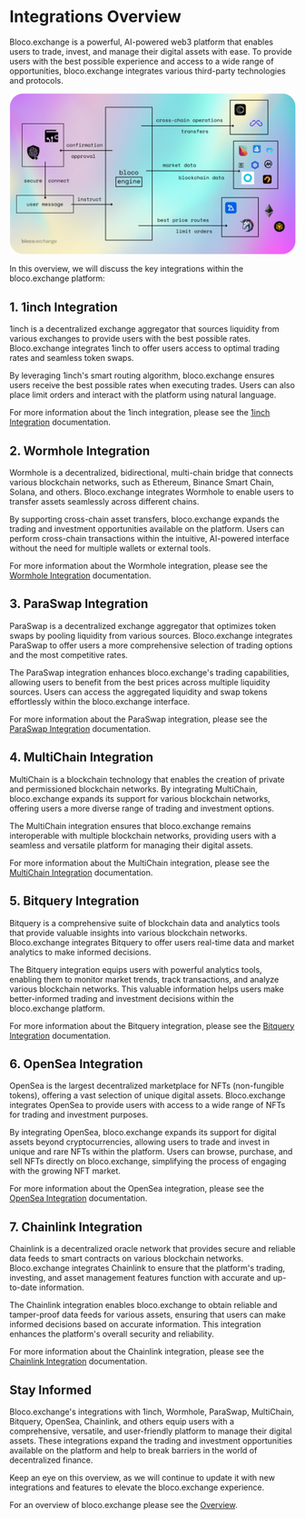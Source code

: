 # Integrations Overview

Bloco.exchange is a powerful, AI-powered web3 platform that enables users to trade, invest, and manage their digital assets with ease. To provide users with the best possible experience and access to a wide range of opportunities, bloco.exchange integrates various third-party technologies and protocols.

![Agent Interactions](integrations.png)

In this overview, we will discuss the key integrations within the bloco.exchange platform:

## 1. 1inch Integration

1inch is a decentralized exchange aggregator that sources liquidity from various exchanges to provide users with the best possible rates. Bloco.exchange integrates 1inch to offer users access to optimal trading rates and seamless token swaps.

By leveraging 1inch's smart routing algorithm, bloco.exchange ensures users receive the best possible rates when executing trades. Users can also place limit orders and interact with the platform using natural language.

For more information about the 1inch integration, please see the [1inch Integration](1inch_integration.md) documentation.

## 2. Wormhole Integration

Wormhole is a decentralized, bidirectional, multi-chain bridge that connects various blockchain networks, such as Ethereum, Binance Smart Chain, Solana, and others. Bloco.exchange integrates Wormhole to enable users to transfer assets seamlessly across different chains.

By supporting cross-chain asset transfers, bloco.exchange expands the trading and investment opportunities available on the platform. Users can perform cross-chain transactions within the intuitive, AI-powered interface without the need for multiple wallets or external tools.

For more information about the Wormhole integration, please see the [Wormhole Integration](wormhole_integration.md) documentation.

## 3. ParaSwap Integration

ParaSwap is a decentralized exchange aggregator that optimizes token swaps by pooling liquidity from various sources. Bloco.exchange integrates ParaSwap to offer users a more comprehensive selection of trading options and the most competitive rates.

The ParaSwap integration enhances bloco.exchange's trading capabilities, allowing users to benefit from the best prices across multiple liquidity sources. Users can access the aggregated liquidity and swap tokens effortlessly within the bloco.exchange interface.

For more information about the ParaSwap integration, please see the [ParaSwap Integration](paraswap_integration.md) documentation.

## 4. MultiChain Integration

MultiChain is a blockchain technology that enables the creation of private and permissioned blockchain networks. By integrating MultiChain, bloco.exchange expands its support for various blockchain networks, offering users a more diverse range of trading and investment options.

The MultiChain integration ensures that bloco.exchange remains interoperable with multiple blockchain networks, providing users with a seamless and versatile platform for managing their digital assets.

For more information about the MultiChain integration, please see the [MultiChain Integration](multichain_integration.md) documentation.

## 5. Bitquery Integration

Bitquery is a comprehensive suite of blockchain data and analytics tools that provide valuable insights into various blockchain networks. Bloco.exchange integrates Bitquery to offer users real-time data and market analytics to make informed decisions.

The Bitquery integration equips users with powerful analytics tools, enabling them to monitor market trends, track transactions, and analyze various blockchain networks. This valuable information helps users make better-informed trading and investment decisions within the bloco.exchange platform.

For more information about the Bitquery integration, please see the [Bitquery Integration](bitquery_integration.md) documentation.

## 6. OpenSea Integration

OpenSea is the largest decentralized marketplace for NFTs (non-fungible tokens), offering a vast selection of unique digital assets. Bloco.exchange integrates OpenSea to provide users with access to a wide range of NFTs for trading and investment purposes.

By integrating OpenSea, bloco.exchange expands its support for digital assets beyond cryptocurrencies, allowing users to trade and invest in unique and rare NFTs within the platform. Users can browse, purchase, and sell NFTs directly on bloco.exchange, simplifying the process of engaging with the growing NFT market.

For more information about the OpenSea integration, please see the [OpenSea Integration](opensea_integration.md) documentation.

## 7. Chainlink Integration

Chainlink is a decentralized oracle network that provides secure and reliable data feeds to smart contracts on various blockchain networks. Bloco.exchange integrates Chainlink to ensure that the platform's trading, investing, and asset management features function with accurate and up-to-date information.

The Chainlink integration enables bloco.exchange to obtain reliable and tamper-proof data feeds for various assets, ensuring that users can make informed decisions based on accurate information. This integration enhances the platform's overall security and reliability.

For more information about the Chainlink integration, please see the [Chainlink Integration](chainlink_integration.md) documentation.

## Stay Informed

Bloco.exchange's integrations with 1inch, Wormhole, ParaSwap, MultiChain, Bitquery, OpenSea, Chainlink, and others equip users with a comprehensive, versatile, and user-friendly platform to manage their digital assets. These integrations expand the trading and investment opportunities available on the platform and help to break barriers in the world of decentralized finance.

Keep an eye on this overview, as we will continue to update it with new integrations and features to elevate the bloco.exchange experience.

For an overview of bloco.exchange please see the [Overview](../overview.md).

